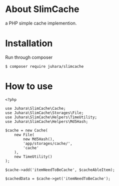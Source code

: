 # About SlimCache

a PHP simple cache implemention.

# Installation

Run through composer

    $ composer require juhara/slimcache

# How to use

    <?php

    use Juhara\SlimCache\Cache;
    use Juhara\SlimCache\Storages\File;
    use Juhara\SlimCache\Helpers\TimeUtility;
    use Juhara\SlimCache\Helpers\Md5Hash;

    $cache = new Cache(
        new File(
            new Md5Hash(),
            'app/storages/cache/',
            'cache'
        ),
        new TimeUtility()
    );

    $cache->add('itemNeedToBeCache', $cacheAbleItem);

    $cachedData = $cache->get('itemNeedToBeCache');
